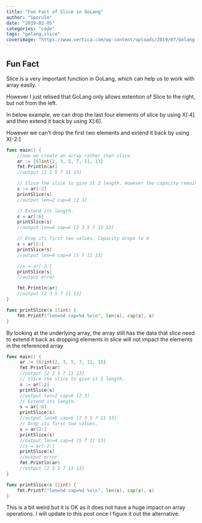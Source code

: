 ```yaml
---
title: "Fun Fact of Slice in GoLang"
author: "Sporule"
date: "2019-02-05"
categories: "code"
tags: "golang,slice"
coverimage: "https://www.vertica.com/wp-content/uploads/2019/07/Golang.png"
---
```


## Fun Fact

Slice is a very important function in GoLang, which can help us to work with array easily.

However I just relised that GoLang only allows extention of Slice to the right, but not from the left.

In below example, we can drop the last four elements of slice by using X[:4] and then extend it back by using X[:6].

However we can't drop the first two elements and extend it back by using X[-2:]

```go
func main() {
    //now we create an array rather than slice
    ar := [6]int{2, 3, 5, 7, 11, 13}
    fmt.Println(ar)
    //output [2 3 5 7 11 13]

    // Slice the slice to give it 2 length. However the capacity remain the same
    s := ar[:2]
    printSlice(s)
    //output len=2 cap=6 [2 3]

    // Extend its length.
    s = ar[:6]
    printSlice(s)
    //output len=6 cap=6 [2 3 5 7 11 13]

    // Drop its first two values. Capacity drops to 4
    s = ar[2:]
    printSlice(s)
    //output len=4 cap=4 [5 7 11 13]

    //s = ar[-2:]
    printSlice(s)
    //output error

    fmt.Println(ar)
    //output [2 3 5 7 11 13]
}

func printSlice(s []int) {
	fmt.Printf("len=%d cap=%d %v\n", len(s), cap(s), s)
}
```

By looking at the underlying array, the array still has the data that slice need to extend it back as dropping elements in slice will not impact the elements in the referenced array

```go
func main() {
     ar := [6]int{2, 3, 5, 7, 11, 13}
     fmt.Println(ar)
     //output [2 3 5 7 11 13]
     // Slice the slice to give it 2 length.
     s := ar[:2]
     printSlice(s)
     //output len=2 cap=6 [2 3]
     // Extend its length.
     s = ar[:6]
     printSlice(s)
     //output len=6 cap=6 [2 3 5 7 11 13]
     // Drop its first two values.
     s = ar[2:]
     printSlice(s)
     //output len=4 cap=4 [5 7 11 13]
     //s = ar[-2:]
     printSlice(s)
     //output error
     fmt.Println(ar)
     //output [2 3 5 7 11 13]
}

func printSlice(s []int) {
    fmt.Printf("len=%d cap=%d %v\n", len(s), cap(s), s)
}
```

This is a bit weird but it is OK as it does not have a huge impact on array operations. I will update to this post once I figure it out the alternative.
